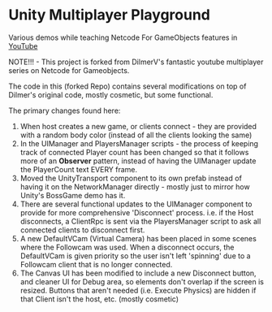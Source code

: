# Unity Multiplayer Playground
Various demos while teaching Netcode For GameObjects features in [YouTube](https://www.youtube.com/dilmerv)

NOTE!!! - This project is forked from DilmerV's fantastic youtube multiplayer series
on Netcode for Gameobjects.

The code in this (forked Repo) contains several modifications on top of Dilmer's original code, mostly cosmetic, but some functional.

The primary changes found here:

1. When host creates a new game, or clients connect - they are provided with a random body color (instead of all the clients looking the same)
2. In the UIManager and PlayersManager scripts - the process of keeping track of connected Player count has been changed so that it follows more of an **Observer** pattern, instead of having the UIManager update the PlayerCount text EVERY frame.
3. Moved the UnityTransport component to its own prefab instead of having it on the NetworkManager directly - mostly just to mirror how Unity's BossGame demo has it.
4. There are several functional updates to the UIManager component to provide for more comprehensive 'Disconnect' process. i.e. if the Host disconnects, a ClientRpc is sent via the PlayersManager script to ask all connected clients to disconnect first. 
5. A new DefaultVCam (Virtual Camera) has been placed in some scenes where the Followcam was used. When a disconnect occurs, the DefaultVCam is given priority so the user isn't left 'spinning' due to a Followcam client that is no longer connected.
6. The Canvas UI has been modified to include a new Disconnect button, and cleaner UI for Debug area, so elements don't overlap if the screen is resized. Buttons that aren't needed (i.e. Execute Physics) are hidden if that Client isn't the host, etc. (mostly cosmetic)
